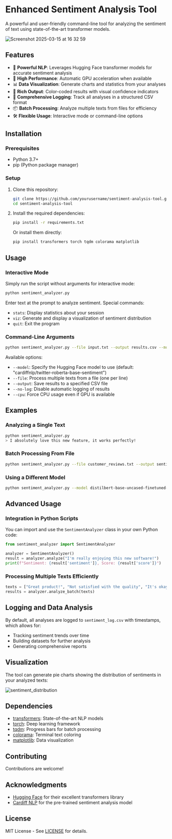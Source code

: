 # Enhanced Sentiment Analysis Tool
A powerful and user-friendly command-line tool for analyzing the sentiment of text using state-of-the-art transformer models.

![Screenshot 2025-03-15 at 16 32 59](https://github.com/user-attachments/assets/a1a84f8a-ecda-426a-a382-9eddac4f4f47)


## Features

- 🧠 **Powerful NLP**: Leverages Hugging Face transformer models for accurate sentiment analysis
- 🚀 **High Performance**: Automatic GPU acceleration when available
- 📊 **Data Visualization**: Generate charts and statistics from your analyses
- 🌈 **Rich Output**: Color-coded results with visual confidence indicators
- 📝 **Comprehensive Logging**: Track all analyses in a structured CSV format
- 📦 **Batch Processing**: Analyze multiple texts from files for efficiency
- 🛠️ **Flexible Usage**: Interactive mode or command-line options

## Installation

### Prerequisites

- Python 3.7+
- pip (Python package manager)

### Setup
1. Clone this repository:
   ```bash
   git clone https://github.com/yourusername/sentiment-analysis-tool.git
   cd sentiment-analysis-tool
   ```

2. Install the required dependencies:
   ```bash
   pip install -r requirements.txt
   ```

   Or install them directly:
   ```bash
   pip install transformers torch tqdm colorama matplotlib
   ```

## Usage

### Interactive Mode
Simply run the script without arguments for interactive mode:

```bash
python sentiment_analyzer.py
```

Enter text at the prompt to analyze sentiment. Special commands:
- `stats`: Display statistics about your session
- `viz`: Generate and display a visualization of sentiment distribution
- `quit`: Exit the program

### Command-Line Arguments
```bash
python sentiment_analyzer.py --file input.txt --output results.csv --model cardiffnlp/twitter-roberta-base-sentiment
```

Available options:
- `--model`: Specify the Hugging Face model to use (default: "cardiffnlp/twitter-roberta-base-sentiment")
- `--file`: Process multiple texts from a file (one per line)
- `--output`: Save results to a specified CSV file
- `--no-log`: Disable automatic logging of results
- `--cpu`: Force CPU usage even if GPU is available

## Examples

### Analyzing a Single Text
```bash
python sentiment_analyzer.py
> I absolutely love this new feature, it works perfectly!
```

### Batch Processing From File
```bash
python sentiment_analyzer.py --file customer_reviews.txt --output sentiment_results.csv
```

### Using a Different Model
```bash
python sentiment_analyzer.py --model distilbert-base-uncased-finetuned-sst-2-english
```

## Advanced Usage

### Integration in Python Scripts
You can import and use the `SentimentAnalyzer` class in your own Python code:

```python
from sentiment_analyzer import SentimentAnalyzer

analyzer = SentimentAnalyzer()
result = analyzer.analyze("I'm really enjoying this new software!")
print(f"Sentiment: {result['sentiment']}, Score: {result['score']}")
```

### Processing Multiple Texts Efficiently
```python
texts = ["Great product!", "Not satisfied with the quality", "It's okay, but not amazing"]
results = analyzer.analyze_batch(texts)
```

## Logging and Data Analysis
By default, all analyses are logged to `sentiment_log.csv` with timestamps, which allows for:

- Tracking sentiment trends over time
- Building datasets for further analysis
- Generating comprehensive reports

## Visualization
The tool can generate pie charts showing the distribution of sentiments in your analyzed texts:

![sentiment_distribution](https://github.com/user-attachments/assets/772f4dd7-609c-4295-a4e6-0db060f00d2f)

## Dependencies
- [transformers](https://github.com/huggingface/transformers): State-of-the-art NLP models
- [torch](https://pytorch.org/): Deep learning framework
- [tqdm](https://github.com/tqdm/tqdm): Progress bars for batch processing
- [colorama](https://github.com/tartley/colorama): Terminal text coloring
- [matplotlib](https://matplotlib.org/): Data visualization

## Contributing
Contributions are welcome!

## Acknowledgments
- [Hugging Face](https://huggingface.co/) for their excellent transformers library
- [Cardiff NLP](https://github.com/cardiffnlp) for the pre-trained sentiment analysis model

## License
MIT License - See [LICENSE](LICENSE) for details.
